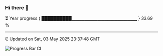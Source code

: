 ### Hi there 👋

⏳ Year progress { ██████████▁▁▁▁▁▁▁▁▁▁▁▁▁▁▁▁▁▁▁▁ } 33.69 %

---

⏰ Updated on Sat, 03 May 2025 23:37:48 GMT

![Progress Bar CI](https://github.com/IshwaranRudhara/GIT-ACTION/workflows/Progress%20Bar%20CI/badge.svg)
